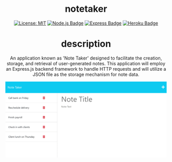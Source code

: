 <div align="center">

# notetaker

[![License: MIT](https://img.shields.io/badge/License-MIT-yellow.svg)](https://opensource.org/licenses/MIT)
[![Node.js Badge](https://img.shields.io/badge/Node.js-393?logo=nodedotjs&logoColor=fff&style=flat)](https://nodejs.org/en)
[![Express Badge](https://img.shields.io/badge/Express-000?logo=express&logoColor=fff&style=flat)](https://expressjs.com/)
[![Heroku Badge](https://img.shields.io/badge/Heroku-430098?logo=heroku&logoColor=fff&style=flat)](https://heroku.com)

# description
An application known as 'Note Taker' designed to facilitate the creation, storage, and retrieval of user-generated notes. This application will employ an Express.js backend framework to handle HTTP requests and will utilize a JSON file as the storage mechanism for note data.

![note-taker](public/assets/images/11-express-homework-demo-01.png)
